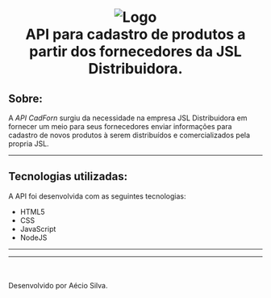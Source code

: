 <h1 align= "center">
    <img src="https://ik.imagekit.io/8c8j1jmrar/jsl_jW1UOL-MA.jpg" alt="Logo"></br>
    API para cadastro de produtos a partir dos fornecedores da JSL Distribuidora.    
</h1>

## Sobre:

A *API CadForn* surgiu da necessidade na empresa JSL Distribuidora em fornecer um meio para seus fornecedores enviar informações  para cadastro de novos produtos à serem distribuídos e comercializados pela propria JSL.

---

## Tecnologias utilizadas:

A API foi desenvolvida com as seguintes tecnologias:

- HTML5
- CSS
- JavaScript
- NodeJS

---
---
</br>
</br>
Desenvolvido por Aécio Silva.
